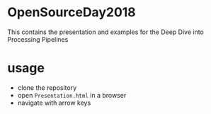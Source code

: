 # OpenSourceDay2018
This contains the presentation and examples for the Deep Dive into Processing Pipelines


# usage

* clone the repository
* open `Presentation.html` in a browser
* navigate with arrow keys

